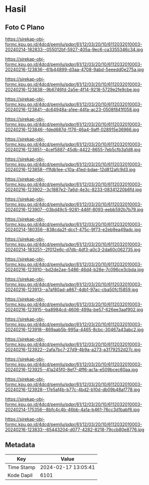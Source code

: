# Hasil

## Foto C Plano

https://sirekap-obj-formc.kpu.go.id/4dcd/pemilu/pdpr/61/12/03/20/10/6112032010003-20240214-182833--055012bf-5927-405a-9ec6-ca3355346c34.jpg

https://sirekap-obj-formc.kpu.go.id/4dcd/pemilu/pdpr/61/12/03/20/10/6112032010003-20240216-123836--61b44899-d3aa-4708-9abd-5eeedd0e275a.jpg

https://sirekap-obj-formc.kpu.go.id/4dcd/pemilu/pdpr/61/12/03/20/10/6112032010003-20240216-123838--9b6746fd-2a5e-4f14-9218-5729e2fe9cbe.jpg

https://sirekap-obj-formc.kpu.go.id/4dcd/pemilu/pdpr/61/12/03/20/10/6112032010003-20240216-123841--dc64948a-a1ee-44fa-ac23-0508f841f058.jpg

https://sirekap-obj-formc.kpu.go.id/4dcd/pemilu/pdpr/61/12/03/20/10/6112032010003-20240216-123846--fded687d-1176-46a4-9aff-028915e36966.jpg

https://sirekap-obj-formc.kpu.go.id/4dcd/pemilu/pdpr/61/12/03/20/10/6112032010003-20240216-123851--4cef5887-45db-4422-8655-7eb5cfb3a1d8.jpg

https://sirekap-obj-formc.kpu.go.id/4dcd/pemilu/pdpr/61/12/03/20/10/6112032010003-20240216-123858--f1fdb1ee-c10a-41ed-bdae-12d812afc9d3.jpg

https://sirekap-obj-formc.kpu.go.id/4dcd/pemilu/pdpr/61/12/03/20/10/6112032010003-20240216-123902--3c1887e2-7a6d-4e3c-8233-08341220b6fd.jpg

https://sirekap-obj-formc.kpu.go.id/4dcd/pemilu/pdpr/61/12/03/20/10/6112032010003-20240216-123907--03bd49c5-9281-446f-8093-eebb592b7b79.jpg

https://sirekap-obj-formc.kpu.go.id/4dcd/pemilu/pdpr/61/12/03/20/10/6112032010003-20240214-180356--838cda2f-dcc1-475c-9f73-e2eb9ea49adc.jpg

https://sirekap-obj-formc.kpu.go.id/4dcd/pemilu/pdpr/61/12/03/20/10/6112032010003-20240214-183251--2f012e6c-d7db-4df3-a0c3-2da60c062735.jpg

https://sirekap-obj-formc.kpu.go.id/4dcd/pemilu/pdpr/61/12/03/20/10/6112032010003-20240216-123910--bd2de2ae-5486-46d4-b28e-7c096ce3cbda.jpg

https://sirekap-obj-formc.kpu.go.id/4dcd/pemilu/pdpr/61/12/03/20/10/6112032010003-20240216-123913--a7af80ad-a867-4db1-97ac-cba50fc15859.jpg

https://sirekap-obj-formc.kpu.go.id/4dcd/pemilu/pdpr/61/12/03/20/10/6112032010003-20240216-123915--ba8984cd-4606-499a-be57-626ee3aaf902.jpg

https://sirekap-obj-formc.kpu.go.id/4dcd/pemilu/pdpr/61/12/03/20/10/6112032010003-20240216-123918--869aab5b-995a-4465-8cbc-30467a43abc2.jpg

https://sirekap-obj-formc.kpu.go.id/4dcd/pemilu/pdpr/61/12/03/20/10/6112032010003-20240216-123922--2afa7bc7-27d9-4b9a-a273-a3179252d27c.jpg

https://sirekap-obj-formc.kpu.go.id/4dcd/pemilu/pdpr/61/12/03/20/10/6112032010003-20240216-123925--41a245f0-8ef7-4ff6-ac1a-e509bcec60aa.jpg

https://sirekap-obj-formc.kpu.go.id/4dcd/pemilu/pdpr/61/12/03/20/10/6112032010003-20240216-123928--17e5af4b-b77c-4bd2-b10d-db09b48af778.jpg

https://sirekap-obj-formc.kpu.go.id/4dcd/pemilu/pdpr/61/12/03/20/10/6112032010003-20240214-175356--8bfc4c4b-46bb-4a1a-b461-76cc3d1babf6.jpg

https://sirekap-obj-formc.kpu.go.id/4dcd/pemilu/pdpr/61/12/03/20/10/6112032010003-20240216-123833--65443204-d077-4282-8218-79ccb80e8776.jpg


## Metadata

| Key        | Value               |
| ---------- | ------------------- |
| Time Stamp | 2024-02-17 13:05:41 |
| Kode Dapil | 6101                |



